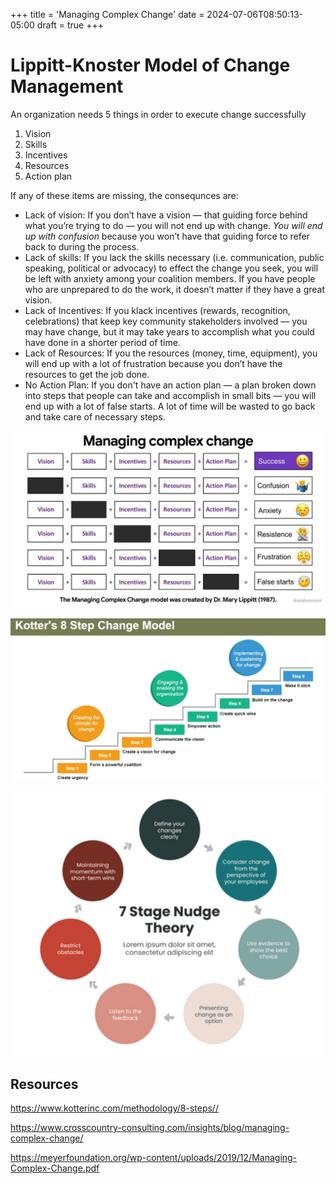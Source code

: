 +++
title = 'Managing Complex Change'
date = 2024-07-06T08:50:13-05:00
draft = true
+++

# Lippitt-Knoster Model of Change Management

An organization needs 5 things in order to execute change successfully

1. Vision
2. Skills
3. Incentives
4. Resources
5. Action plan

If any of these items are missing, the consequnces are:
- Lack of vision: If you don’t have a vision — that guiding force behind what you’re trying to do — you will not end up with change. *You will end up with confusion* because you won’t have that guiding force to refer back to during the process.
- Lack of skills: If you lack the skills necessary (i.e. communication, public speaking, political or advocacy) to effect the change you seek, you will be left with anxiety among your coalition members. If you have people who are unprepared to do the work, it doesn’t matter if they have a great vision.
- Lack of Incentives: If you klack incentives (rewards, recognition, celebrations) that keep key community stakeholders involved — you may have change, but it may take years to accomplish what you could have done in a shorter period of time.
- Lack of Resources: If you the resources (money, time, equipment), you will end up with a lot of frustration because you don’t have the resources to get the job done.
- No Action Plan: If you don't have an action plan — a plan broken down into steps that people can take and accomplish in small bits — you will end up with a lot of false starts. A lot of time will be wasted to go back and take care of necessary steps.

![alt text](ManageComplexChange.png)

![alt text](KotterChangeModel.png)

![alt text](<Nudge Theory.png>)

## Resources

<https://www.kotterinc.com/methodology/8-steps//>

<https://www.crosscountry-consulting.com/insights/blog/managing-complex-change/>

<https://meyerfoundation.org/wp-content/uploads/2019/12/Managing-Complex-Change.pdf>
